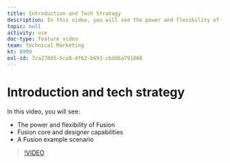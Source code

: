 ```yaml
---
title: Introduction and Tech Strategy
description: In this video, you will see the power and flexibility of [!DNL Adobe Workfront Fusion], the Fusion core and designer capabilities, and a Fusion example scenario.
topic: null
activity: use
doc-type: feature video
team: Technical Marketing
kt: 8999
exl-id: 7ca27805-5ca8-4f62-b691-cbdd6a791060
---
```

# Introduction and tech strategy

In this video, you will see:

* The power and flexibility of Fusion
* Fusion core and designer capabilities
* A Fusion example scenario

>[!VIDEO](https://video.tv.adobe.com/v/335259/?quality=12)
